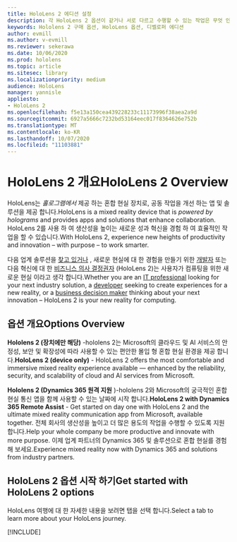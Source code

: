 ```yaml
---
title: HoloLens 2 에디션 설정
description: 각 HoloLens 2 옵션이 같거나 서로 다르고 수행할 수 있는 작업은 무엇 인지에 대 한 설명입니다.
keywords: Hololens 2 구매 옵션, HoloLens 옵션, 디벨로퍼 에디션
author: evmill
ms.author: v-evmill
ms.reviewer: sekerawa
ms.date: 10/06/2020
ms.prod: hololens
ms.topic: article
ms.sitesec: library
ms.localizationpriority: medium
audience: HoloLens
manager: yannisle
appliesto:
- HoloLens 2
ms.openlocfilehash: f5e13a150cea439228233c11173996f38aea2a9d
ms.sourcegitcommit: 6927a5666c7232bd53164eec017f8364626e752b
ms.translationtype: MT
ms.contentlocale: ko-KR
ms.lasthandoff: 10/07/2020
ms.locfileid: "11103881"
---
```

# <span data-ttu-id="fd05c-104">HoloLens 2 개요</span><span class="sxs-lookup"><span data-stu-id="fd05c-104">HoloLens 2 Overview</span></span>

<span data-ttu-id="fd05c-105">HoloLens는 *홀로그램에서* 제공 하는 혼합 현실 장치로, 공동 작업을 개선 하는 앱 및 솔루션을 제공 합니다.</span><span class="sxs-lookup"><span data-stu-id="fd05c-105">HoloLens is a mixed reality device that is *powered by holograms* and provides apps and solutions that enhance collaboration.</span></span> <span data-ttu-id="fd05c-106">HoloLens 2를 사용 하 여 생산성을 높이는 새로운 성과 혁신을 경험 하 여 효율적인 작업을 할 수 있습니다.</span><span class="sxs-lookup"><span data-stu-id="fd05c-106">With HoloLens 2, experience new heights of productivity and innovation – with purpose – to work smarter.</span></span>

<span data-ttu-id="fd05c-107">다음 업계 솔루션을 [찾고 있거나](https://www.microsoft.com/hololens/apps) , 새로운 현실에 대 한 경험을 만들기 위한 [개발자](https://www.microsoft.com/hololens/developers) 또는 다음 혁신에 대 한 [비즈니스 의사 결정권자](https://www.microsoft.com/hololens/apps) (HoloLens 2)는 사용자가 컴퓨팅을 위한 새로운 현실 이라고 생각 합니다.</span><span class="sxs-lookup"><span data-stu-id="fd05c-107">Whether you are an [IT professional](https://www.microsoft.com/hololens/apps) looking for your next industry solution, a [developer](https://www.microsoft.com/hololens/developers) seeking to create experiences for a new reality, or a [business decision maker](https://www.microsoft.com/hololens/apps) thinking about your next innovation – HoloLens 2 is your new reality for computing.</span></span> 

## <span data-ttu-id="fd05c-108">옵션 개요</span><span class="sxs-lookup"><span data-stu-id="fd05c-108">Options Overview</span></span>

<span data-ttu-id="fd05c-109">**Hololens 2 (장치에만 해당)** -hololens 2는 Microsoft의 클라우드 및 AI 서비스의 안정성, 보안 및 확장성에 따라 사용할 수 있는 편안한 몰입 형 혼합 현실 환경을 제공 합니다.</span><span class="sxs-lookup"><span data-stu-id="fd05c-109">**HoloLens 2 (device only)** - HoloLens 2 offers the most comfortable and immersive mixed reality experience available — enhanced by the reliability, security, and scalability of cloud and AI services from Microsoft.</span></span>

<span data-ttu-id="fd05c-110">**Hololens 2 (Dynamics 365 원격 지원** )-hololens 2와 Microsoft의 궁극적인 혼합 현실 통신 앱을 함께 사용할 수 있는 날짜에 시작 합니다.</span><span class="sxs-lookup"><span data-stu-id="fd05c-110">**HoloLens 2 with Dynamics 365 Remote Assist** - Get started on day one with HoloLens 2 and the ultimate mixed reality communication app from Microsoft, available together.</span></span> <span data-ttu-id="fd05c-111">전체 회사의 생산성을 높이고 더 많은 용도의 작업을 수행할 수 있도록 지원 합니다.</span><span class="sxs-lookup"><span data-stu-id="fd05c-111">Help your whole company be more productive and innovate with more purpose.</span></span> <span data-ttu-id="fd05c-112">이제 업계 파트너의 Dynamics 365 및 솔루션으로 혼합 현실를 경험해 보세요.</span><span class="sxs-lookup"><span data-stu-id="fd05c-112">Experience mixed reality now with Dynamics 365 and solutions from industry partners.</span></span>

## <span data-ttu-id="fd05c-113">HoloLens 2 옵션 시작 하기</span><span class="sxs-lookup"><span data-stu-id="fd05c-113">Get started with HoloLens 2 options</span></span>
<span data-ttu-id="fd05c-114">HoloLens 여행에 대 한 자세한 내용을 보려면 탭을 선택 합니다.</span><span class="sxs-lookup"><span data-stu-id="fd05c-114">Select a tab to learn more about your HoloLens journey.</span></span> 

[!INCLUDE[](includes/options-overview.md)]

